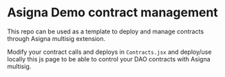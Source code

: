 # Asigna Demo contract management

This repo can be used as a template to deploy and manage contracts through Asigna multisig extension.

Modify your contract calls and deploys in `Contracts.jsx` and deploy/use locally this js page to be able to control your DAO contracts with Asigna multisig.
